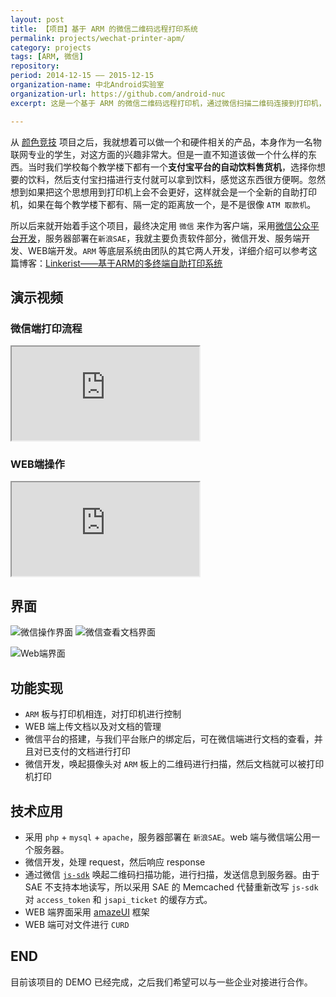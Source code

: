 ```yaml
---
layout: post
title: 【项目】基于 ARM 的微信二维码远程打印系统
permalink: projects/wechat-printer-apm/
category: projects
tags: [ARM, 微信]
repository: 
period: 2014-12-15 —— 2015-12-15
organization-name: 中北Android实验室
organization-url: https://github.com/android-nuc
excerpt: 这是一个基于 ARM 的微信二维码远程打印机，通过微信扫描二维码连接到打印机，然后选择自己想要打的文档，就可以在我们的打印机上打印出来。

---
```


从 [颜色竞技](http://onlylemi.github.io/projects/android-color-game/) 项目之后，我就想着可以做一个和硬件相关的产品，本身作为一名物联网专业的学生，对这方面的兴趣非常大。但是一直不知道该做一个什么样的东西。当时我们学校每个教学楼下都有一个**支付宝平台的自动饮料售货机**，选择你想要的饮料，然后支付宝扫描进行支付就可以拿到饮料，感觉这东西很方便啊。忽然想到如果把这个思想用到打印机上会不会更好，这样就会是一个全新的自助打印机，如果在每个教学楼下都有、隔一定的距离放一个，是不是很像 `ATM 取款机`。  

所以后来就开始着手这个项目，最终决定用 `微信` 来作为客户端，采用[微信公众平台开发](http://mp.weixin.qq.com/wiki/home/index.html)，服务器部署在`新浪SAE`，我就主要负责软件部分，微信开发、服务端开发、WEB端开发。`ARM` 等底层系统由团队的其它两人开发，详细介绍可以参考这篇博客：[Linkerist——基于ARM的多终端自助打印系统](http://blog.csdn.net/linkerist/article/details/50527783)

## 演示视频

### 微信端打印流程

<div class="embed-responsive embed-responsive-16by9">
  <iframe class="embed-responsive-item" src="http://www.tudou.com/programs/view/html5embed.action?type=0&code=-GZLCRp99XA&lcode=&resourceId=326917756_06_05_99" allowtransparency="true" allowfullscreen="true"></iframe>
</div>

### WEB端操作

<div class="embed-responsive embed-responsive-16by9">
  <iframe class="embed-responsive-item" src="http://www.tudou.com/programs/view/html5embed.action?type=0&code=tFjcIEzQdwo&lcode=&resourceId=326917756_06_05_99" allowtransparency="true" allowfullscreen="true"></iframe>
</div>

## 界面

![微信操作界面](https://raw.githubusercontent.com/onlylemi/res/master/wechat-printer-apm_2.png)
![微信查看文档界面](https://raw.githubusercontent.com/onlylemi/res/master/wechat-printer-apm_1.png)

![Web端界面](https://raw.githubusercontent.com/onlylemi/res/master/wechat-printer-apm_3.jpg)  

## 功能实现

* `ARM` 板与打印机相连，对打印机进行控制
* WEB 端上传文档以及对文档的管理
* 微信平台的搭建，与我们平台账户的绑定后，可在微信端进行文档的查看，并且对已支付的文档进行打印
* 微信开发，唤起摄像头对 `ARM` 板上的二维码进行扫描，然后文档就可以被打印机打印

## 技术应用

* 采用 `php` + `mysql` + `apache`，服务器部署在 `新浪SAE`。web 端与微信端公用一个服务器。
* 微信开发，处理 request，然后响应 response
* 通过微信 [`js-sdk`](http://mp.weixin.qq.com/wiki/7/aaa137b55fb2e0456bf8dd9148dd613f.html) 唤起二维码扫描功能，进行扫描，发送信息到服务器。由于 SAE 不支持本地读写，所以采用 SAE 的 Memcached 代替重新改写 `js-sdk` 对 `access_token` 和 `jsapi_ticket` 的缓存方式。
* WEB 端界面采用 [amazeUI](http://amazeui.org/) 框架
* WEB 端可对文件进行 `CURD`

## END

目前该项目的 DEMO 已经完成，之后我们希望可以与一些企业对接进行合作。